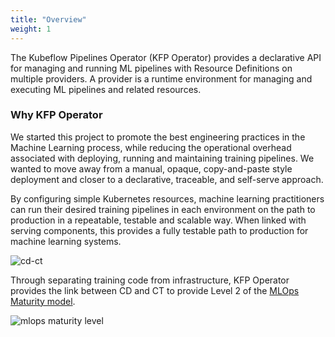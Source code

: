 ```yaml
---
title: "Overview"
weight: 1
---
```


The Kubeflow Pipelines Operator (KFP Operator) provides a declarative API for managing and running ML pipelines with Resource Definitions on multiple providers.
A provider is a runtime environment for managing and executing ML pipelines and related resources.

### Why KFP Operator

We started this project to promote the best engineering practices in the Machine Learning process, while reducing the operational overhead associated with deploying, running and maintaining training pipelines. We wanted to move away from a manual, opaque, copy-and-paste style deployment and closer to a declarative, traceable, and self-serve approach.


By configuring simple Kubernetes resources, machine learning practitioners can run their desired training pipelines in each environment on the path to production in a repeatable, testable and scalable way. When linked with serving components, this provides a fully testable path to production for machine learning systems.

![cd-ct](/images/cd-ct.svg)

Through separating training code from infrastructure, KFP Operator provides 
the link between CD and CT to provide Level 2 of the [MLOps Maturity model](https://cloud.google.com/architecture/mlops-continuous-delivery-and-automation-pipelines-in-machine-learning#mlops_level_2_cicd_pipeline_automation). 

![mlops maturity level](/images/mlops-maturity.svg)

